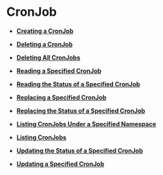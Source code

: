 # CronJob<a name="cce_02_0224"></a>

-   **[Creating a CronJob](creating-a-cronjob.md)**  

-   **[Deleting a CronJob](deleting-a-cronjob.md)**  

-   **[Deleting All CronJobs](deleting-all-cronjobs.md)**  

-   **[Reading a Specified CronJob](reading-a-specified-cronjob.md)**  

-   **[Reading the Status of a Specified CronJob](reading-the-status-of-a-specified-cronjob.md)**  

-   **[Replacing a Specified CronJob](replacing-a-specified-cronjob.md)**  

-   **[Replacing the Status of a Specified CronJob](replacing-the-status-of-a-specified-cronjob.md)**  

-   **[Listing CronJobs Under a Specified Namespace](listing-cronjobs-under-a-specified-namespace.md)**  

-   **[Listing CronJobs](listing-cronjobs.md)**  

-   **[Updating the Status of a Specified CronJob](updating-the-status-of-a-specified-cronjob.md)**  

-   **[Updating a Specified CronJob](updating-a-specified-cronjob.md)**  


